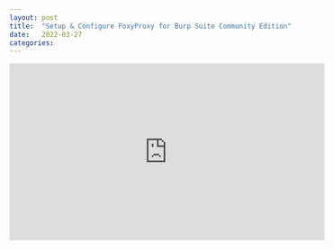 ```yaml
---
layout: post
title:  "Setup & Configure FoxyProxy for Burp Suite Community Edition"
date:   2022-03-27
categories: 
---
```


<iframe width="560" height="315" src="https://www.youtube.com/embed/NQx8IYatywI" title="YouTube video player" frameborder="0" allow="accelerometer; autoplay; clipboard-write; encrypted-media; gyroscope; picture-in-picture" allowfullscreen></iframe>
